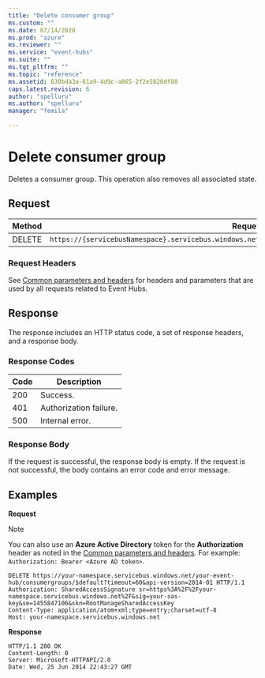 ```yaml
---
title: "Delete consumer group"
ms.custom: ""
ms.date: 07/14/2020
ms.prod: "azure"
ms.reviewer: ""
ms.service: "event-hubs"
ms.suite: ""
ms.tgt_pltfrm: ""
ms.topic: "reference"
ms.assetid: 630bda3a-61a9-4d9c-a865-2f2e5020df80
caps.latest.revision: 6
author: "spelluru"
ms.author: "spelluru"
manager: "femila"

---
```


# Delete consumer group

Deletes a consumer group. This operation also removes all associated state.  
  
## Request  
  
|Method|Request URI|  
|------------|-----------------|  
|DELETE|`https://{servicebusNamespace}.servicebus.windows.net/{eventHubPath}/consumergroups/{consumergroupName}`|  
  
### Request Headers  

See [Common parameters and headers](event-hubs-management-rest.md) for headers and parameters that are used by all requests related to Event Hubs.  
  
## Response  

The response includes an HTTP status code, a set of response headers, and a response body.  
  
### Response Codes  
  
|Code|Description|  
|----------|-----------------|  
|200|Success.|  
|401|Authorization failure.|  
|500|Internal error.|  
  
### Response Body  

If the request is successful, the response body is empty. If the request is not successful, the body contains an error code and error message.  
  
## Examples  

**Request**  

> [!NOTE]
> You can also use an **Azure Active Directory** token for the **Authorization** header as noted in the [Common parameters and headers](event-hubs-management-rest.md). For example: `Authorization: Bearer <Azure AD token>`.

  
```  
DELETE https://your-namespace.servicebus.windows.net/your-event-hub/consumergroups/$default?timeout=60&api-version=2014-01 HTTP/1.1  
Authorization: SharedAccessSignature sr=https%3A%2F%2Fyour-namespace.servicebus.windows.net%2F&sig=your-sas-key&se=1455847106&skn=RootManageSharedAccessKey  
Content-Type: application/atom+xml;type=entry;charset=utf-8  
Host: your-namespace.servicebus.windows.net  
```  
  
**Response**  
  
```  
HTTP/1.1 200 OK  
Content-Length: 0  
Server: Microsoft-HTTPAPI/2.0  
Date: Wed, 25 Jun 2014 22:43:27 GMT  
```